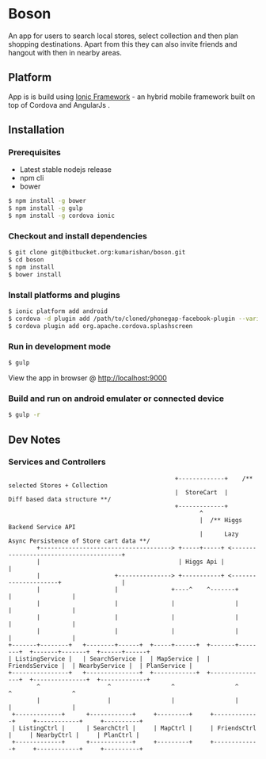 Boson
=====

An app for users to search local stores, select collection and then plan shopping destinations.
Apart from this they can also invite friends and hangout with then in nearby areas.


Platform
--------

App is is build using [Ionic Framework](http://ionicframework.com/) - an hybrid mobile framework
built on top of Cordova and AngularJs .


Installation
------------

### Prerequisites
* Latest stable nodejs release
* npm cli
* bower

```bash
$ npm install -g bower
$ npm install -g gulp
$ npm install -g cordova ionic
```


### Checkout and install dependencies

```bash
$ git clone git@bitbucket.org:kumarishan/boson.git
$ cd boson
$ npm install
$ bower install
```


### Install platforms and plugins

```bash
$ ionic platform add android
$ cordova -d plugin add /path/to/cloned/phonegap-facebook-plugin --variable APP_ID="800587516688651" --variable APP_NAME="ShopLane"
$ cordova plugin add org.apache.cordova.splashscreen

```
### Run in development mode

```bash
$ gulp
```
View the app in browser @ [http://localhost:9000](http://localhost:9000)

### Build and run on android emulater or connected device

```bash
$ gulp -r
```

Dev Notes
---------

### Services and Controllers

```
                                               +-------------+    /** selected Stores + Collection
                                               |  StoreCart  |        Diff based data structure **/
                                               +-------------+
                                                      ^
                                                      |  /** Higgs Backend Service API
                                                      |      Lazy Async Persistence of Store cart data **/
        +-------------------------------------> +-----+-----+ <---------------------------------------+
        |                                       | Higgs Api |                                           |
        |                     +---------------> +-----------+ <---------------------+                 |
        |                     |               +----^    ^-------+                   |                 |
        |                     |               |                 |                   |                 |
        |                     |               |                 |                   |                 |
        |                     |               |                 |                   |                 |
+-------+--------+   +--------+------+  +-----+------+  +-------+--------+  +-------+-------+  +------+------+
| ListingService |   | SearchService |  | MapService |  | FriendsService |  | NearbyService |  | PlanService |
+----------------+   +---------------+  +------------+  +----------------+  +---------------+  +-------------+
        ^                   ^                 ^                 ^                  ^                 ^
        |                   |                 |                 |                  |                 |
 +-------------+      +------------+     +---------+     +-------------+     +------------+     +----------+
 | ListingCtrl |      | SearchCtrl |     | MapCtrl |     | FriendsCtrl |     | NearbyCtrl |     | PlanCtrl |
 +-------------+      +------------+     +---------+     +-------------+     +------------+     +----------+

```